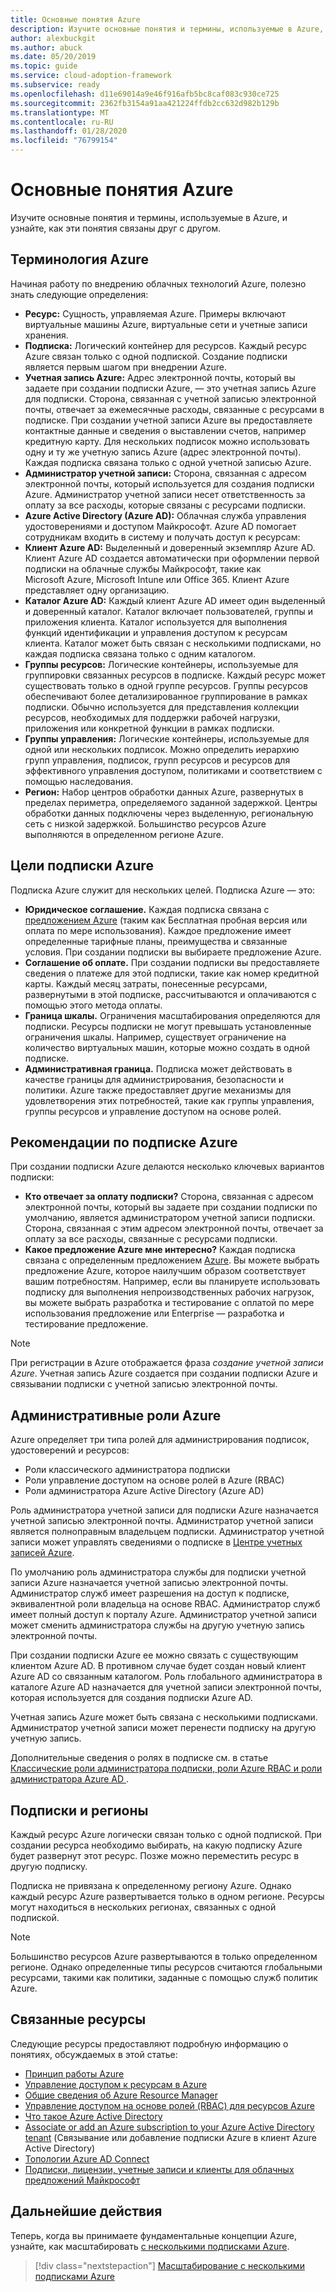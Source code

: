 ```yaml
---
title: Основные понятия Azure
description: Изучите основные понятия и термины, используемые в Azure, и узнайте, как эти понятия связаны друг с другом.
author: alexbuckgit
ms.author: abuck
ms.date: 05/20/2019
ms.topic: guide
ms.service: cloud-adoption-framework
ms.subservice: ready
ms.openlocfilehash: d11e69014a9e46f916afb5bc8caf083c930ce725
ms.sourcegitcommit: 2362fb3154a91aa421224ffdb2cc632d982b129b
ms.translationtype: MT
ms.contentlocale: ru-RU
ms.lasthandoff: 01/28/2020
ms.locfileid: "76799154"
---
```

# <a name="azure-fundamental-concepts"></a>Основные понятия Azure

Изучите основные понятия и термины, используемые в Azure, и узнайте, как эти понятия связаны друг с другом.

## <a name="azure-terminology"></a>Терминология Azure

Начиная работу по внедрению облачных технологий Azure, полезно знать следующие определения:

- **Ресурс:** Сущность, управляемая Azure. Примеры включают виртуальные машины Azure, виртуальные сети и учетные записи хранения.
- **Подписка:** Логический контейнер для ресурсов. Каждый ресурс Azure связан только с одной подпиской. Создание подписки является первым шагом при внедрении Azure.
- **Учетная запись Azure:** Адрес электронной почты, который вы задаете при создании подписки Azure, — это учетная запись Azure для подписки. Сторона, связанная с учетной записью электронной почты, отвечает за ежемесячные расходы, связанные с ресурсами в подписке. При создании учетной записи Azure вы предоставляете контактные данные и сведения о выставлении счетов, например кредитную карту. Для нескольких подписок можно использовать одну и ту же учетную запись Azure (адрес электронной почты). Каждая подписка связана только с одной учетной записью Azure.
- **Администратор учетной записи:** Сторона, связанная с адресом электронной почты, который используется для создания подписки Azure. Администратор учетной записи несет ответственность за оплату за все расходы, которые связаны с ресурсами подписки.
- **Azure Active Directory (Azure AD):** Облачная служба управления удостоверениями и доступом Майкрософт. Azure AD помогает сотрудникам входить в систему и получать доступ к ресурсам:
- **Клиент Azure AD:** Выделенный и доверенный экземпляр Azure AD. Клиент Azure AD создается автоматически при оформлении первой подписки на облачные службы Майкрософт, такие как Microsoft Azure, Microsoft Intune или Office 365. Клиент Azure представляет одну организацию.
- **Каталог Azure AD:** Каждый клиент Azure AD имеет один выделенный и доверенный каталог. Каталог включает пользователей, группы и приложения клиента. Каталог используется для выполнения функций идентификации и управления доступом к ресурсам клиента. Каталог может быть связан с несколькими подписками, но каждая подписка связана только с одним каталогом.
- **Группы ресурсов:** Логические контейнеры, используемые для группировки связанных ресурсов в подписке. Каждый ресурс может существовать только в одной группе ресурсов. Группы ресурсов обеспечивают более детализированное группирование в рамках подписки. Обычно используется для представления коллекции ресурсов, необходимых для поддержки рабочей нагрузки, приложения или конкретной функции в рамках подписки.
- **Группы управления:** Логические контейнеры, используемые для одной или нескольких подписок. Можно определить иерархию групп управления, подписок, групп ресурсов и ресурсов для эффективного управления доступом, политиками и соответствием с помощью наследования.
- **Регион:** Набор центров обработки данных Azure, развернутых в пределах периметра, определяемого заданной задержкой. Центры обработки данных подключены через выделенную, региональную сеть с низкой задержкой. Большинство ресурсов Azure выполняются в определенном регионе Azure.

## <a name="azure-subscription-purposes"></a>Цели подписки Azure

Подписка Azure служит для нескольких целей. Подписка Azure — это:

- **Юридическое соглашение.** Каждая подписка связана с [предложением Azure](https://azure.microsoft.com/support/legal/offer-details) (таким как Бесплатная пробная версия или оплата по мере использования). Каждое предложение имеет определенные тарифные планы, преимущества и связанные условия. При создании подписки вы выбираете предложение Azure.
- **Соглашение об оплате.** При создании подписки вы предоставляете сведения о платеже для этой подписки, такие как номер кредитной карты. Каждый месяц затраты, понесенные ресурсами, развернутыми в этой подписке, рассчитываются и оплачиваются с помощью этого метода оплаты.
- **Граница шкалы.** Ограничения масштабирования определяются для подписки. Ресурсы подписки не могут превышать установленные ограничения шкалы. Например, существует ограничение на количество виртуальных машин, которые можно создать в одной подписке.
- **Административная граница.** Подписка может действовать в качестве границы для администрирования, безопасности и политики. Azure также предоставляет другие механизмы для удовлетворения этих потребностей, такие как группы управления, группы ресурсов и управление доступом на основе ролей.

## <a name="azure-subscription-considerations"></a>Рекомендации по подписке Azure

При создании подписки Azure делаются несколько ключевых вариантов подписки:

- **Кто отвечает за оплату подписки?** Сторона, связанная с адресом электронной почты, который вы задаете при создании подписки по умолчанию, является администратором учетной записи подписки. Сторона, связанная с этим адресом электронной почты, отвечает за оплату за все расходы, связанные с ресурсами подписки.
- **Какое предложение Azure мне интересно?** Каждая подписка связана с определенным предложением [Azure](https://azure.microsoft.com/support/legal/offer-details). Вы можете выбрать предложение Azure, которое наилучшим образом соответствует вашим потребностям. Например, если вы планируете использовать подписку для выполнения непроизводственных рабочих нагрузок, вы можете выбрать разработка и тестирование с оплатой по мере использования предложение или Enterprise — разработка и тестирование предложение.

> [!NOTE]
> При регистрации в Azure отображается фраза *создание учетной записи Azure*. Учетная запись Azure создается при создании подписки Azure и связывании подписки с учетной записью электронной почты.

## <a name="azure-administrative-roles"></a>Административные роли Azure

Azure определяет три типа ролей для администрирования подписок, удостоверений и ресурсов:

- Роли классического администратора подписки
- Роли управление доступом на основе ролей в Azure (RBAC)
- Роли администратора Azure Active Directory (Azure AD)

Роль администратора учетной записи для подписки Azure назначается учетной записью электронной почты. Администратор учетной записи является полноправным владельцем подписки. Администратор учетной записи может управлять сведениями о подписке в [Центре учетных записей Azure](https://account.azure.com/Subscriptions).

По умолчанию роль администратора службы для подписки учетной записи Azure назначается учетной записью электронной почты. Администратор служб имеет разрешения на доступ к подписке, эквивалентной роли владельца на основе RBAC. Администратор служб имеет полный доступ к порталу Azure. Администратор учетной записи может сменить администратора службы на другую учетную запись электронной почты.

При создании подписки Azure ее можно связать с существующим клиентом Azure AD. В противном случае будет создан новый клиент Azure AD со связанным каталогом. Роль глобального администратора в каталоге Azure AD назначается для учетной записи электронной почты, которая используется для создания подписки Azure AD.

Учетная запись Azure может быть связана с несколькими подписками. Администратор учетной записи может перенести подписку на другую учетную запись.

Дополнительные сведения о ролях в подписке см. в статье [Классические роли администратора подписки, роли Azure RBAC и роли администратора Azure AD ](https://docs.microsoft.com/azure/role-based-access-control/rbac-and-directory-admin-roles).

## <a name="subscriptions-and-regions"></a>Подписки и регионы

Каждый ресурс Azure логически связан только с одной подпиской. При создании ресурса необходимо выбирать, на какую подписку Azure будет развернут этот ресурс. Позже можно переместить ресурс в другую подписку.

Подписка не привязана к определенному региону Azure. Однако каждый ресурс Azure развертывается только в одном регионе. Ресурсы могут находиться в нескольких регионах, связанных с одной подпиской.

> [!NOTE]
> Большинство ресурсов Azure развертываются в только определенном регионе. Однако определенные типы ресурсов считаются глобальными ресурсами, такими как политики, заданные с помощью служб политик Azure.

## <a name="related-resources"></a>Связанные ресурсы

Следующие ресурсы предоставляют подробную информацию о понятиях, обсуждаемых в этой статье:

- [Принцип работы Azure](../../getting-started/what-is-azure.md)
- [Управление доступом к ресурсам в Azure](../../govern/resource-consistency/resource-access-management.md)
- [Общие сведения об Azure Resource Manager](https://docs.microsoft.com/azure/azure-resource-manager/resource-group-overview)
- [Управление доступом на основе ролей (RBAC) для ресурсов Azure](https://docs.microsoft.com/azure/role-based-access-control/overview)
- [Что такое Azure Active Directory](https://docs.microsoft.com/azure/active-directory/fundamentals/active-directory-whatis)
- [Associate or add an Azure subscription to your Azure Active Directory tenant](https://docs.microsoft.com/azure/active-directory/fundamentals/active-directory-how-subscriptions-associated-directory) (Связывание или добавление подписки Azure в клиент Azure Active Directory)
- [Топологии Azure AD Connect](https://docs.microsoft.com/azure/active-directory/hybrid/plan-connect-topologies)
- [Подписки, лицензии, учетные записи и клиенты для облачных предложений Майкрософт](https://docs.microsoft.com/office365/enterprise/subscriptions-licenses-accounts-and-tenants-for-microsoft-cloud-offerings)

## <a name="next-steps"></a>Дальнейшие действия

Теперь, когда вы принимаете фундаментальные концепции Azure, узнайте, как масштабировать [с несколькими подписками Azure](../azure-best-practices/scaling-subscriptions.md).

> [!div class="nextstepaction"]
> [Масштабирование с несколькими подписками Azure](../azure-best-practices/scaling-subscriptions.md)
